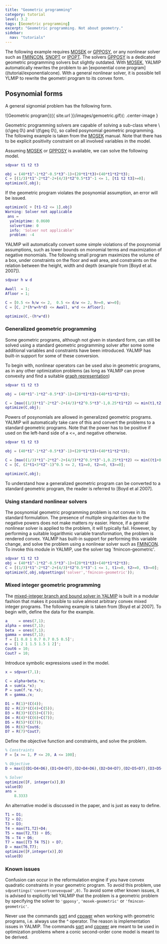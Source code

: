 ```yaml
---
title: "Geometric programming"
category: tutorial
level: 3.2
tags: [Geometric programming]
excerpt: "Geometric programming. Not about geometry."
sidebar:
  nav: "tutorials"
---
```


The following example requires [MOSEK](/solver/mosek) or [GPPOSY](/solver/gpposy), or any nonlinear solver such as [FMINCON](/solver/fmincon), [SNOPT](/solver/snopt) or [IPOPT](/solver/ipopt). The solvers [GPPOSY](/solver/gpposy) is a dedicated geometric programming solvers but slightly outdated. With [MOSEK](/solver/mosek), YALMIP automatically rewrites the problem to an [exponential cone program]((tutorial/exponentialcone). With a general nonlinear solver, it is possible tell YLMIP to rewrite the geometri program to its convex form.


## Posynomial forms

A general signomial problem has the following form.

![Geometric program]({{ site.url }}/images/gemoetric.gif){: .center-image }


Geometric programming solvers are capable of solving a sub-class where \\(c\geq 0\\) and \\(t\geq 0\\), so called posynomial geometric programming. The following example is taken from the [MOSEK](/solver/mosek) manual. Note that there has to be explicit positivity constraint on all involved variables in the model.

Assuming [MOSEK](/solver/mosek) or  [GPPOSY](/solver/gpposy) is available, we can solve the following model.

````matlab
sdpvar t1 t2 t3

obj = (40*t1^-1*t2^-0.5*t3^-1)+(20*t1*t3)+(40*t1*t2*t3);
C = [(1/3)*t1^-2*t2^-2+(4/3)*t2^0.5*t3^-1 <= 1, [t1 t2 t3]>=0];
optimize(C,obj);
````

If the geometric program violates the posynomial assumption, an error will be issued.

````matlab
optimize(C + [t1-t2 <= 1],obj)
Warning: Solver not applicable
 ans =
  yalmiptime: 0.0600
  solvertime: 0
  info: 'Solver not applicable'
  problem: -4
````

YALMIP will automatically convert some simple violations of the posynomial assumptions, such as lower bounds on monomial terms and maximization of negative monomials. The following small program maximizes the volume of a box, under constraints on the floor and wall area, and constraints on the relation between the height, width and depth (example from [Boyd et al. 2007]).

````matlab
sdpvar h w d

Awall  = 1;
Afloor = 1;

C = [0.5 <= h/w <= 2,  0.5 <= d/w <= 2, h>=0, w>=0];
C = [C, 2*(h*w+h*d) <= Awall, w*d <= Afloor];

optimize(C,-(h*w*d))
````

### Generalized geometric programming

Some geometric programs, although not given in standard form, can still be solved using a standard geometric programming solver after some some additional variables and constraints have been introduced. YALMIP has built-in support for some of these conversion.

To begin with, nonlinear operators can be used also in geometric programs, as in any other optimization problems (as long as YALMIP can prove convexity and find a suitable [graph representation](/tutorial/nonlinearoperatorsgraphs))

````matlab
sdpvar t1 t2 t3

obj = (40*t1^-1*t2^-0.5*t3^-1)+(20*t1*t3)+(40*t1*t2*t3);

C = [max((1/3)*t1^-2*t2^-2+(4/3)*t2^0.5*t3^-1,0.25*t1*t2) <= min(t1,t2), t1>=0, t2>=0, t3>=0];
optimize(C,obj);
````

Powers of posynomials are allowed in generalized geometric programs. YALMIP will automatically take care of this and convert the problems to a standard geometric programs. Note that the power has to be positive if used on the left-hand side of a <=, and negative otherwise.

````matlab
sdpvar t1 t2 t3

obj = (40*t1^-1*t2^-0.5*t3^-1)+(20*t1*t3)+(40*t1*t2*t3);

C = [max((1/3)*t1^-2*t2^-2+(4/3)*t2^0.5*t3^-1,0.25*t1*t2) <= min((t1+0.5*t2)^-1,t2)];
C = [C, (2*t1+3*t2^-1)^0.5 <= 2, t1>=0, t2>=0, t3>=0];

optimize(C,obj);
````

To understand how a generalized geometric program can be converted to a standard geometric program, the reader is referred to [Boyd et al 2007].

### Using standard nonlinear solvers
The posynomial geometric programming problem is not convex in its standard formulation. The presence of multiple singularities due to the negative powers does not make matters ny easier. Hence, if a general nonlinear solver is applied to the problem, it will typically fail. However, by performing a suitable logarithmic variable transformation, the problem is rendered convex. YALMIP has built-in support for performing this variable change, and solve the problem using a nonlinear solver such as [FMINCON](/solver/fmincon). To invoke this module in YALMIP, use the solver tag `fmincon-geometric'.

````matlab
sdpvar t1 t2 t3
obj = (40*t1^-1*t2^-0.5*t3^-1)+(20*t1*t3)+(40*t1*t2*t3);
C = [(1/3)*t1^-2*t2^-2+(4/3)*t2^0.5*t3^-1 <= 1, t1>=0, t2>=0, t3>=0];
optimize(C,obj,sdpsettings('solver','fmincon-geometric'));
````

### Mixed integer geometric programming

The [mixed-integer branch and bound solver in YALMIP](/solver/bnb) is built in a modular fashion that makes it possible to solve almost arbitrary convex mixed integer programs. The following example is taken from [Boyd et al 2007]. To begin with, define the data for the example.

````matlab
a     = ones(7,1);
alpha = ones(7,1);
beta  = ones(7,1);
gamma = ones(7,1);
f = [1 0.8 1 0.7 0.7 0.5 0.5]';
e = [1 2 1 1.5 1.5 1 2]';
Cout6 = 10;
Cout7 = 10;
````

Introduce symbolic expressions used in the model.

````matlab
x = sdpvar(7,1);

C = alpha+beta.*x;
A = sum(a.*x);
P = sum(f.*e.*x);
R = gamma./x;

D1 = R(1)*(C(4));
D2 = R(2)*(C(4)+C(5));
D3 = R(3)*(C(5)+C(7));
D4 = R(4)*(C(6)+C(7));
D5 = R(5)*(C(7));
D6 = R(6)*Cout6;
D7 = R(7)*Cout7;
````

Define the objective function and constraints, and solve the problem.

````matlab
% Constraints
F = [x >= 1, P <= 20, A <= 100];

% Objective
D = max([(D1+D4+D6),(D1+D4+D7),(D2+D4+D6),(D2+D4+D7),(D2+D5+D7),(D3+D5+D6),(D3+D7)]);

% Solve!
optimize([F, integer(x)],D)
value(D)
ans =
    8.3333
````

An alternative model is discussed in the paper, and is just as easy to define.

````matlab
T1 = D1;
T2 = D2;
T3 = D3;
T4 = max(T1,T2)+D4;
T5 = max(T2,T3) + D5;
T6 = T4 + D6;
T7 = max([T3 T4 T5]) + D7;
D = max(T6,T7);
optimize([F,integer(x)],D)
value(D)
````

### Known issues

Confusion can occur in the reformulation engine if you have convex quadratic constraints in your geometric program. To avoid this problem, use `sdpsettings('convertconvexquad',0)`. To avoid some other known issues, it is advised to explicitly tell YALMIP that the problem is a geometric problem by specifying the solver to `'gpposy'`, `'mosek-geometric'` or `'fmincon-geometric'`.

Never use the commands [sqrt](/command/sqrt) and [cpower](/command/cpower) when working with geometric programs, i.e. always use the ^ operator. The reason is implementation issues in YALMIP. The commands [sqrt](/command/sqrt) and [cpower](/command/cpower) are meant to be used in optimization problems where a conic second-order cone model is meant to be derived.
